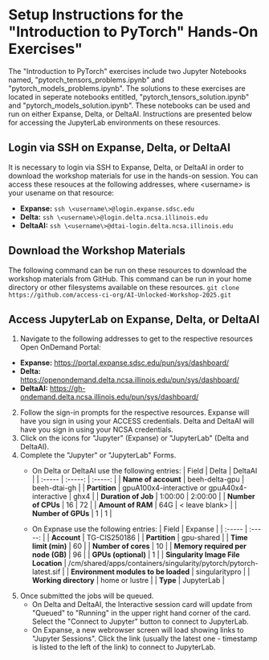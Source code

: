 # Setup Instructions for the "Introduction to PyTorch" Hands-On Exercises" #
The "Introduction to PyTorch" exercises include two Jupyter Notebooks named, "pytorch_tensors_problems.ipynb" and "pytorch_models_problems.ipynb".  The solutions to these exercises are located in seperate notebooks entitled, "pytorch_tensors_solution.ipynb" and "pytorch_models_solution.ipynb".  These notebooks can be used and run on either Expanse, Delta, or DeltaAI.  Instructions are presented below for accessing the JupyterLab environments on these resources.

## Login via SSH on Expanse, Delta, or DeltaAI ##
It is necessary to login via SSH to Expanse, Delta, or DeltaAI in order to download the workshop materials for use in the hands-on session.  You can access these resouces at the following addresses, where \<username\> is your usename on that resource:

- **Expanse:** `ssh \<username\>@login.expanse.sdsc.edu`		
- **Delta:** `ssh \<username\>@login.delta.ncsa.illinois.edu`
- **DeltaAI:** `ssh \<username\>@dtai-login.delta.ncsa.illinois.edu`

## Download the Workshop Materials ##
The following command can be run on these resources to download the workshop materials from GitHub.  This command can be run in your home directory or other filesystems available on these resources.
`git clone https://github.com/access-ci-org/AI-Unlocked-Workshop-2025.git`

## Access JupyterLab on Expanse, Delta, or DeltaAI ##
1. Navigate to the following addresses to get to the respective resources Open OnDemand Portal:

- **Expanse:**  https://portal.expanse.sdsc.edu/pun/sys/dashboard/ 
- **Delta:**  https://openondemand.delta.ncsa.illinois.edu/pun/sys/dashboard/ 
- **DeltaAI:**  https://gh-ondemand.delta.ncsa.illinois.edu/pun/sys/dashboard/

2. Follow the sign-in prompts for the respective resources.  Expanse will have you sign in using your ACCESS credentials.  Delta and DeltaAI will have you sign in using your NCSA credentials.
3. Click on the icons for "Jupyter" (Expanse) or "JupyterLab" (Delta and DeltaAI).
4. Complete the "Jupyter" or "JupyterLab" Forms.
   - On Delta or DeltaAI use the following entries:
     | Field | Delta | DeltaAI |
     | :----- | :-----: | :-----: |
     | **Name of account** | beeh-delta-gpu | beeh-dtai-gh |
     | **Partition** | gpuA100x4-interactive or gpuA40x4-interactive | ghx4 |
     | **Duration of Job** | 1:00:00 | 2:00:00 |
     | **Number of CPUs** | 16 | 72 |
     | **Amount of RAM** | 64G | < leave blank> |
     | **Number of GPUs** | 1 | 1 |
     
   - On Expnase use the following entries:
     | Field | Expanse |
     | :----- | :-----: | 
     | **Account** | TG-CIS250186 |
     | **Partition** | gpu-shared |
     | **Time limit (min)** | 60 |
     | **Number of cores** | 10 |
     | **Memory required per node (GB)** | 96 |
     | **GPUs (optional)** | 1 |
     | **Singularity Image File Location** | /cm/shared/apps/containers/singularity/pytorch/pytorch-latest.sif |
     | **Environment modules to be loaded** | singularitypro |
     | **Working directory** | home or lustre |
     | **Type** | JupyterLab |
  5. Once submitted the jobs will be queued.
     - On Delta and DeltaAI, the Interactive session card will update from "Queued" to "Running" in the upper right hand corner of the card.  Select the "Connect to Jupyter" button to connect to JupyterLab.
     - On Expanse, a new webrowser screen will load showing links to "Jupyter Sessions".  Click the link (usually the latest one - timestamp is listed to the left of the link) to connect to JupyterLab.
   
     
